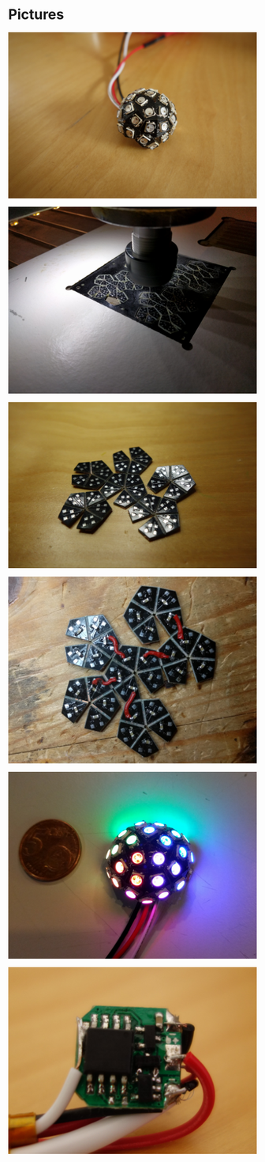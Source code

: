 
Pictures
========

![Ball](ball.jpg)

![CNC Milling](cnc.jpg)

![Grooves](folded.jpg)

![Connect VCC traces](vcc_connected.jpg)

![LEDs](leds_on.jpg)

![Driver PCB with ATTINY85 & MCP73831](driver.jpg)
